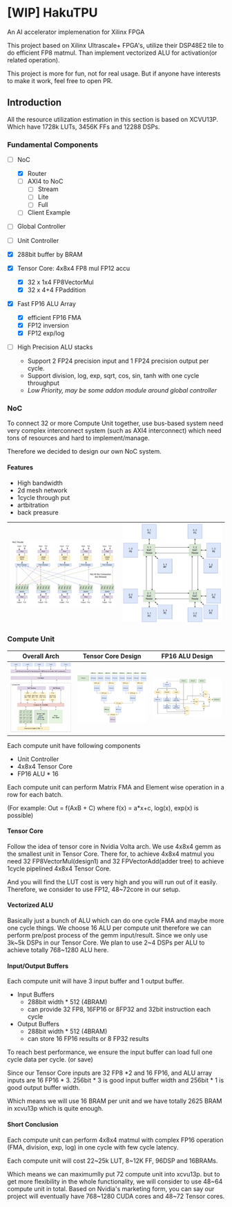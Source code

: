 # [WIP] HakuTPU

An AI accelerator implemenation for Xilinx FPGA

This project based on Xilinx Ultrascale+ FPGA's, utilize their DSP48E2 tile to do efficient FP8 matmul. Than implement vectorized ALU for activation(or related operation).

This project is more for fun, not for real usage. But if anyone have interests to make it work, feel free to open PR.

## Introduction

All the resource utilization estimation in this section is based on XCVU13P.
Which have 1728k LUTs, 3456K FFs and 12288 DSPs.

### Fundamental Components

* [ ] NoC

  * [X] Router
  * [ ] AXI4 to NoC
    * [ ] Stream
    * [ ] Lite
    * [ ] Full
  * [ ] Client Example
* [ ] Global Controller
* [ ] Unit Controller
* [X] 288bit buffer by BRAM
* [X] Tensor Core: 4x8x4 FP8 mul FP12 accu

  * [X] 32 x 1x4 FP8VectorMul
  * [X] 32 x 4+4 FPaddition
* [X] Fast FP16 ALU Array

  * [X] efficient FP16 FMA
  * [X] FP12 inversion
  * [X] FP12 exp/log
* [ ] High Precision ALU stacks

  * Support 2 FP24 precision input and 1 FP24 precision output per cycle.
  * Support division, log, exp, sqrt, cos, sin, tanh with one cycle throughput
  * *Low Priority, may be some addon module around global controller*

### NoC

To connect 32 or more Compute Unit together, use bus-based system need very complex interconnect system (such as AXI4 interconnect) which need tons of resources and hard to implement/manage.

Therefore we decided to design our own NoC system.

#### Features

* High bandwidth
* 2d mesh network
* 1cycle through put
* artbitration
* back preasure

| ![1735483831920](image/README/1735483831920.png) | ![1735483805869](image/README/1735483805869.png) |
| ---------------------------------------------- | ---------------------------------------------- |

### Compute Unit

| Overall Arch                                   | Tensor Core Design                             | FP16 ALU Design                                |
| ---------------------------------------------- | ---------------------------------------------- | ---------------------------------------------- |
| ![1735476004465](image/README/1735476004465.png) | ![1735476236271](image/README/1735476236271.png) | ![1735483634414](image/README/1735483634414.png) |

Each compute unit have following components

* Unit Controller
* 4x8x4 Tensor Core
* FP16 ALU * 16

Each compute unit can perform Matrix FMA and Element wise operation in a row for each batch.

(For example: Out = f(AxB + C) where f(x) = a*x+c, log(x), exp(x) is possible)

#### Tensor Core

Follow the idea of tensor core in Nvidia Volta arch. We use 4x8x4 gemm as the smallest unit in Tensor Core.
There for, to achieve 4x8x4 matmul you need 32 FP8VectorMul(design1) and 32 FPVectorAdd(adder tree) to achieve 1cycle pipelined 4x8x4 Tensor Core.

And you will find the LUT cost is very high and you will run out of it easily. Therefore, we consider to use FP12, 48~72core in our setup.

#### Vectorized ALU

Basically just a bunch of ALU which can do one cycle FMA and maybe more one cycle things. We choose 16 ALU per compute unit therefore we can perform pre/post process of the gemm input/result.
Since we only use 3k\~5k DSPs in our Tensor Core. We plan to use 2\~4 DSPs per ALU to achieve totally 768\~1280 ALU here.

#### Input/Output Buffers

Each compute unit will have 3 input buffer and 1 output buffer.

* Input Buffers
  * 288bit width * 512 (4BRAM)
  * can provide 32 FP8, 16FP16 or 8FP32  and 32bit instruction each cycle
* Output Buffers
  * 288bit width * 512 (4BRAM)
  * can store 16 FP16 results or 8 FP32 results

To reach best performance, we ensure the input buffer can load full one cycle data per cycle. (or save)

Since our Tensor Core inputs are 32 FP8 *2 and 16 FP16, and ALU array inputs are 16 FP16 * 3. 256bit * 3 is good input buffer width and 256bit * 1 is good output buffer width.

Which means we will use 16 BRAM per unit and we have totally 2625 BRAM in xcvu13p which is quite enough.

#### Short Conclusion

Each compute unit can perform 4x8x4 matmul with complex FP16 operation (FMA, division, exp, log) in one cycle with few cycle latency.

Each compute unit will cost 22\~25k LUT, 8\~12K FF, 96DSP and 16BRAMs.

Which means we can maximumlly put 72 compute unit into xcvu13p. but to get more flexibility in the whole functionality, we will consider to use 48\~64 compute unit in total. Based on Nvidia's marketing form, you can say our project will eventually have 768\~1280 CUDA cores and 48\~72 Tensor cores.
